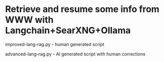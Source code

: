 # Retrieve and resume some info from WWW with Langchain+SearXNG+Ollama

improved-lang-rag.py - human generated script

advanced-lang-rag.py - AI generated script with human corrections




